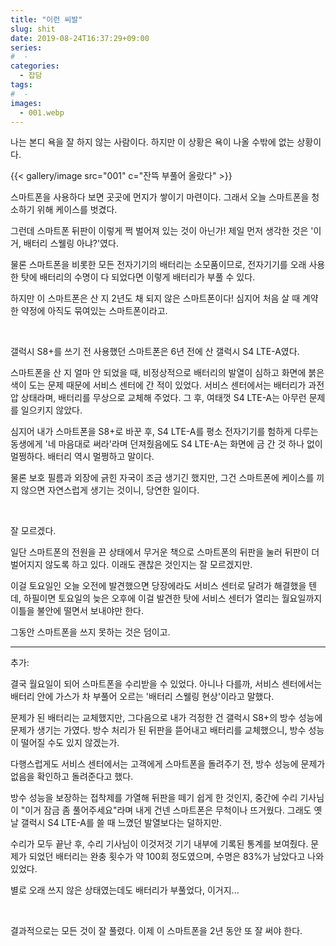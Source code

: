 ```yaml
---
title: "이런 씨발"
slug: shit
date: 2019-08-24T16:37:29+09:00
series:
#  - 
categories:
  - 잡담
tags:
#  - 
images:
  - 001.webp
---
```


나는 본디 욕을 잘 하지 않는 사람이다. 하지만 이 상황은 욕이 나올 수밖에 없는 상황이다.

{{< gallery/image src="001" c="잔뜩 부풀어 올랐다" >}}

스마트폰을 사용하다 보면 곳곳에 먼지가 쌓이기 마련이다. 그래서 오늘 스마트폰을 청소하기 위해 케이스를 벗겼다.

그런데 스마트폰 뒤판이 이렇게 쩍 벌어져 있는 것이 아닌가! 제일 먼저 생각한 것은 '이거, 배터리 스웰링 아냐?'였다.

물론 스마트폰을 비롯한 모든 전자기기의 배터리는 소모품이므로, 전자기기를 오래 사용한 탓에 배터리의 수명이 다 되었다면 이렇게 배터리가 부풀 수 있다.

하지만 이 스마트폰은 산 지 2년도 채 되지 않은 스마트폰이다! 심지어 처음 살 때 계약한 약정에 아직도 묶여있는 스마트폰이라고.

&nbsp;

갤럭시 S8+를 쓰기 전 사용했던 스마트폰은 6년 전에 산 갤럭시 S4 LTE-A였다. 

스마트폰을 산 지 얼마 안 되었을 때, 비정상적으로 배터리의 발열이 심하고 화면에 붉은색이 도는 문제 때문에 서비스 센터에 간 적이 있었다. 서비스 센터에서는 배터리가 과전압 상태라며, 배터리를 무상으로 교체해 주었다. 그 후, 여태껏 S4 LTE-A는 아무런 문제를 일으키지 않았다.

심지어 내가 스마트폰을 S8+로 바꾼 후, S4 LTE-A를 평소 전자기기를 험하게 다루는 동생에게 '네 마음대로 써라'라며 던져줬음에도 S4 LTE-A는 화면에 금 간 것 하나 없이 멀쩡하다. 배터리 역시 멀쩡하고 말이다.

물론 보호 필름과 외장에 긁힌 자국이 조금 생기긴 했지만, 그건 스마트폰에 케이스를 끼지 않으면 자연스럽게 생기는 것이니, 당연한 일이다.

&nbsp;

잘 모르겠다.

일단 스마트폰의 전원을 끈 상태에서 무거운 책으로 스마트폰의 뒤판을 눌러 뒤판이 더 벌어지지 않도록 하고 있다. 이래도 괜찮은 것인지는 잘 모르겠지만.

이걸 토요일인 오늘 오전에 발견했으면 당장에라도 서비스 센터로 달려가 해결했을 텐데, 하필이면 토요일의 늦은 오후에 이걸 발견한 탓에 서비스 센터가 열리는 월요일까지 이틀을 불안에 떨면서 보내야만 한다.

그동안 스마트폰을 쓰지 못하는 것은 덤이고.

***

추가:

결국 월요일이 되어 스마트폰을 수리받을 수 있었다. 아니나 다를까, 서비스 센터에서는 배터리 안에 가스가 차 부풀어 오르는 '배터리 스웰링 현상'이라고 말했다.

문제가 된 배터리는 교체했지만, 그다음으로 내가 걱정한 건 갤럭시 S8+의 방수 성능에 문제가 생기는 가였다. 방수 처리가 된 뒤판을 뜯어내고 배터리를 교체했으니, 방수 성능이 떨어질 수도 있지 않겠는가.

다행스럽게도 서비스 센터에서는 고객에게 스마트폰을 돌려주기 전, 방수 성능에 문제가 없음을 확인하고 돌려준다고 했다.

방수 성능을 보장하는 접착제를 가열해 뒤판을 떼기 쉽게 한 것인지, 중간에 수리 기사님이 "이거 잠금 좀 풀어주세요"라며 내게 건넨 스마트폰은 무척이나 뜨거웠다. 그래도 옛날 갤럭시 S4 LTE-A를 쓸 때 느꼈던 발열보다는 덜하지만.

수리가 모두 끝난 후, 수리 기사님이 이것저것 기기 내부에 기록된 통계를 보여줬다. 문제가 되었던 배터리는 완충 횟수가 약 100회 정도였으며, 수명은 83%가 남았다고 나와 있었다.

별로 오래 쓰지 않은 상태였는데도 배터리가 부풀었다, 이거지...

&nbsp;

결과적으로는 모든 것이 잘 풀렸다. 이제 이 스마트폰을 2년 동안 또 잘 써야 한다.
